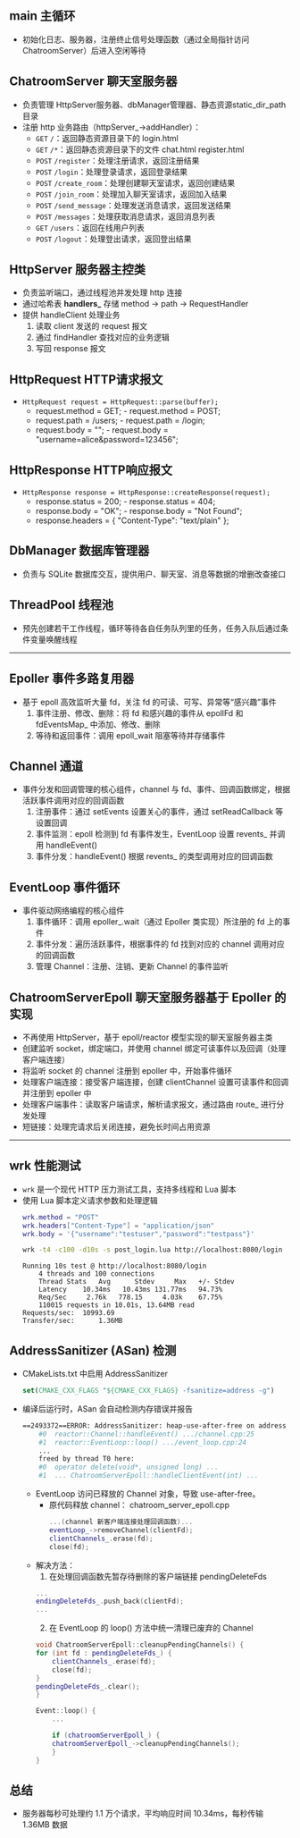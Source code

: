 ## main 主循环
- 初始化日志、服务器，注册终止信号处理函数（通过全局指针访问ChatroomServer）后进入空闲等待

## ChatroomServer 聊天室服务器
- 负责管理 HttpServer服务器、dbManager管理器、静态资源static_dir_path目录
- 注册 http 业务路由（httpServer_->addHandler）：
  - `GET` `/`：返回静态资源目录下的 login.html
  - `GET` `/*`：返回静态资源目录下的文件 chat.html register.html
  - `POST` `/register`：处理注册请求，返回注册结果
  - `POST` `/login`：处理登录请求，返回登录结果
  - `POST` `/create_room`：处理创建聊天室请求，返回创建结果
  - `POST` `/join_room`：处理加入聊天室请求，返回加入结果
  - `POST` `/send_message`：处理发送消息请求，返回发送结果
  - `POST` `/messages`：处理获取消息请求，返回消息列表
  - `GET` `/users`：返回在线用户列表
  - `POST` `/logout`：处理登出请求，返回登出结果

## HttpServer 服务器主控类
- 负责监听端口，通过线程池并发处理 http 连接
- 通过哈希表 **handlers_** 存储 method -> path -> RequestHandler
- 提供 handleClient 处理业务
  1. 读取 client 发送的 request 报文
  2. 通过 findHandler 查找对应的业务逻辑
  3. 写回 response 报文

## HttpRequest HTTP请求报文
 - `HttpRequest request = HttpRequest::parse(buffer);`
   - request.method = GET;      - request.method = POST;
   - request.path = /users;     - request.path = /login;
   - request.body = "";         - request.body = "username=alice&password=123456";

## HttpResponse HTTP响应报文
- `HttpResponse response = HttpResponse::createResponse(request);`
  - response.status = 200;     - response.status = 404;
  - response.body = "OK";      - response.body = "Not Found";
  - response.headers = { "Content-Type": "text/plain" };

## DbManager 数据库管理器
- 负责与 SQLite 数据库交互，提供用户、聊天室、消息等数据的增删改查接口

## ThreadPool 线程池
- 预先创建若干工作线程，循环等待各自任务队列里的任务，任务入队后通过条件变量唤醒线程

---

## Epoller 事件多路复用器
- 基于 epoll 高效监听大量 fd，关注 fd 的可读、可写、异常等“感兴趣”事件
  1. 事件注册、修改、删除：将 fd 和感兴趣的事件从 epollFd 和 fdEventsMap_ 中添加、修改、删除
  2. 等待和返回事件：调用 epoll_wait 阻塞等待并存储事件

## Channel 通道
- 事件分发和回调管理的核心组件，channel 与 fd、事件、回调函数绑定，根据活跃事件调用对应的回调函数
  1. 注册事件：通过 setEvents 设置关心的事件，通过 setReadCallback 等设置回调
  2. 事件监测：epoll 检测到 fd 有事件发生，EventLoop 设置 revents_ 并调用 handleEvent()
  3. 事件分发：handleEvent() 根据 revents_ 的类型调用对应的回调函数

## EventLoop 事件循环
- 事件驱动网络编程的核心组件
  1. 事件循环：调用 epoller_.wait（通过 Epoller 类实现）所注册的 fd 上的事件
  2. 事件分发：遍历活跃事件，根据事件的 fd 找到对应的 channel 调用对应的回调函数
  3. 管理 Channel：注册、注销、更新 Channel 的事件监听

## ChatroomServerEpoll 聊天室服务器基于 Epoller 的实现
- 不再使用 HttpServer，基于 epoll/reactor 模型实现的聊天室服务器主类
- 创建监听 socket，绑定端口，并使用 channel 绑定可读事件以及回调（处理客户端连接）
- 将监听 socket 的 channel 注册到 epoller 中，开始事件循环
- 处理客户端连接：接受客户端连接，创建 clientChannel 设置可读事件和回调并注册到 epoller 中
- 处理客户端事件：读取客户端请求，解析请求报文，通过路由 route_ 进行分发处理
- 短链接：处理完请求后关闭连接，避免长时间占用资源

---

## wrk 性能测试
- `wrk` 是一个现代 HTTP 压力测试工具，支持多线程和 Lua 脚本
- 使用 Lua 脚本定义请求参数和处理逻辑
    ```lua
    wrk.method = "POST"
    wrk.headers["Content-Type"] = "application/json"
    wrk.body = '{"username":"testuser","password":"testpass"}'
    ```
    ```sh
    wrk -t4 -c100 -d10s -s post_login.lua http://localhost:8080/login
    ```
    ```
    Running 10s test @ http://localhost:8080/login
        4 threads and 100 connections
        Thread Stats   Avg      Stdev     Max   +/- Stdev
        Latency    10.34ms   10.43ms 131.77ms   94.73%
        Req/Sec     2.76k   778.15     4.03k    67.75%
        110015 requests in 10.01s, 13.64MB read
    Requests/sec:  10993.69
    Transfer/sec:      1.36MB
    ```

## AddressSanitizer (ASan) 检测
- CMakeLists.txt 中启用 AddressSanitizer
    ```cmake
    set(CMAKE_CXX_FLAGS "${CMAKE_CXX_FLAGS} -fsanitize=address -g")
    ```
- 编译后运行时，ASan 会自动检测内存错误并报告
    ```sh
    ==2493372==ERROR: AddressSanitizer: heap-use-after-free on address 0x50e0000003d8
        #0  reactor::Channel::handleEvent() .../channel.cpp:25
        #1  reactor::EventLoop::loop() .../event_loop.cpp:24
        ...
        freed by thread T0 here:
        #0  operator delete(void*, unsigned long) ...
        #1  ... ChatroomServerEpoll::handleClientEvent(int) ...

    ```
    - EventLoop 访问已释放的 Channel 对象，导致 use-after-free。
      - 原代码释放 channel： chatroom_server_epoll.cpp
        ```cpp
        ...(channel 新客户端连接处理回调函数)...
        eventLoop_->removeChannel(clientFd);
        clientChannels_.erase(fd);
        close(fd);
        ```
    - 解决方法：
      1. 在处理回调函数先暂存待删除的客户端链接 pendingDeleteFds
        ```cpp
        ...
        endingDeleteFds_.push_back(clientFd);
        ...
        ```
      2. 在 EventLoop 的 loop() 方法中统一清理已废弃的 Channel
        ```cpp
        void ChatroomServerEpoll::cleanupPendingChannels() {
        for (int fd : pendingDeleteFds_) {
            clientChannels_.erase(fd);
            close(fd);
        }
        pendingDeleteFds_.clear();
        }

        Event::loop() {
            ...

            if (chatroomServerEpoll_) {
            chatroomServerEpoll_->cleanupPendingChannels();
            }
        }
        ```

## 总结
- 服务器每秒可处理约 1.1 万个请求，平均响应时间 10.34ms，每秒传输 1.36MB 数据
